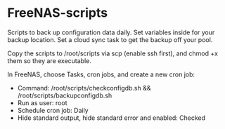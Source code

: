 # FreeNAS-scripts
Scripts to back up configuration data daily. Set variables inside for your backup location. Set a cloud sync task to get the backup off your pool.

Copy the scripts to /root/scripts via scp (enable ssh first), and chmod +x them so they are executable.

In FreeNAS, choose Tasks, cron jobs, and create a new cron job:
- Command: /root/scripts/checkconfigdb.sh && /root/scripts/backupconfigdb.sh
- Run as user: root
- Schedule cron job: Daily
- Hide standard output, hide standard error and enabled: Checked

